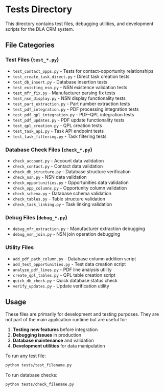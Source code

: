 # Tests Directory

This directory contains test files, debugging utilities, and development scripts for the DLA CRM system.

## File Categories

### Test Files (`test_*.py`)
- `test_contact_opps.py` - Tests for contact-opportunity relationships
- `test_create_task_direct.py` - Direct task creation tests
- `test_db_insert.py` - Database insertion tests
- `test_existing_nsn.py` - NSN existence validation tests
- `test_mfr_fix.py` - Manufacturer parsing fix tests
- `test_nsn_display.py` - NSN display functionality tests
- `test_part_extraction.py` - Part number extraction tests
- `test_pdf_integration.py` - PDF processing integration tests
- `test_pdf_qpl_integration.py` - PDF-QPL integration tests
- `test_pdf_updates.py` - PDF update functionality tests
- `test_qpl_creation.py` - QPL creation tests
- `test_task_api.py` - Task API endpoint tests
- `test_task_filtering.py` - Task filtering tests

### Database Check Files (`check_*.py`)
- `check_account.py` - Account data validation
- `check_contact.py` - Contact data validation
- `check_db_structure.py` - Database structure verification
- `check_nsn.py` - NSN data validation
- `check_opportunities.py` - Opportunities data validation
- `check_opp_columns.py` - Opportunity column validation
- `check_schema.py` - Database schema validation
- `check_tables.py` - Table structure validation
- `check_task_linking.py` - Task linking validation

### Debug Files (`debug_*.py`)
- `debug_mfr_extraction.py` - Manufacturer extraction debugging
- `debug_nsn_join.py` - NSN join operation debugging

### Utility Files
- `add_pdf_path_column.py` - Database column addition script
- `add_test_opportunities.py` - Test data creation script
- `analyze_pdf_lines.py` - PDF line analysis utility
- `create_qpl_tables.py` - QPL table creation script
- `quick_db_check.py` - Quick database status check
- `verify_updates.py` - Update verification utility

## Usage

These files are primarily for development and testing purposes. They are not part of the main application runtime but are useful for:

1. **Testing new features** before integration
2. **Debugging issues** in production
3. **Database maintenance** and validation
4. **Development utilities** for data manipulation

To run any test file:
```bash
python tests/test_filename.py
```

To run database checks:
```bash
python tests/check_filename.py
```
